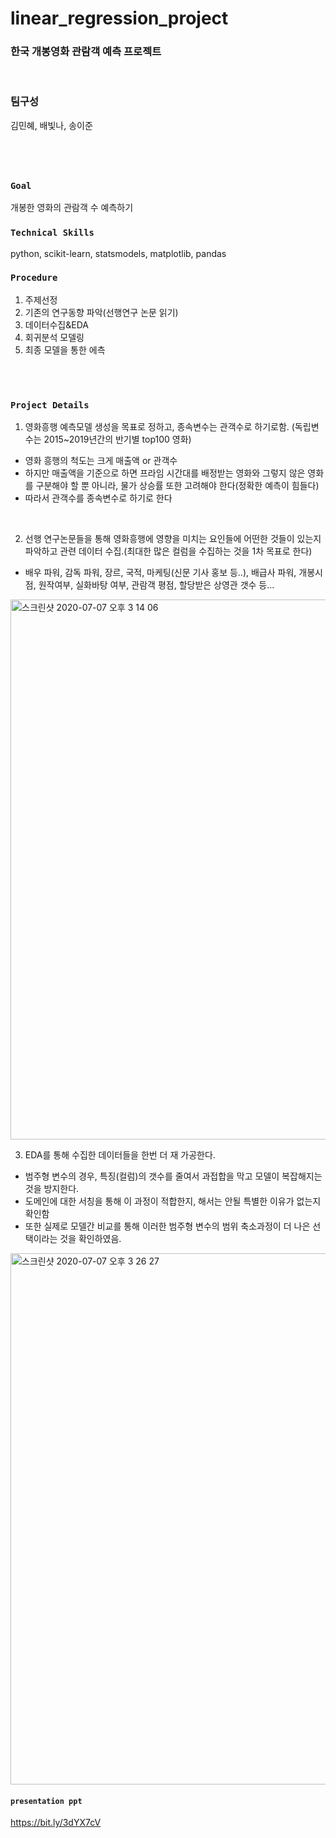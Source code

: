 # linear_regression_project
### 한국 개봉영화 관람객 예측 프로젝트
<br/>

### 팀구성
김민혜, 배빛나, 송이준
#
<br/>

### `Goal`
개봉한 영화의 관람객 수 예측하기 
<br/>

### `Technical Skills`
python, scikit-learn, statsmodels, matplotlib, pandas
<br/>

### `Procedure`
1. 주제선정
2. 기존의 연구동향 파악(선행연구 논문 읽기) 
3. 데이터수집&EDA
4. 회귀분석 모델링
5. 최종 모델을 통한 에측
<br/>
<br/>

### `Project Details`
1. 영화흥행 예측모델 생성을 목표로 정하고, 종속변수는 관객수로 하기로함. (독립변수는 2015~2019년간의 반기별 top100 영화)
  - 영화 흥행의 척도는 크게 매출액 or 관객수
  - 하지만 매출액을 기준으로 하면 프라임 시간대를 배정받는 영화와 그렇지 않은 영화를 구분해야 할 뿐 아니라, 물가 상승률 또한 고려해야 한다(정확한 예측이 힘들다)
  - 따라서 관객수를 종속변수로 하기로 한다
  <br/>
  
2. 선행 연구논문들을 통해 영화흥행에 영향을 미치는 요인들에 어떤한 것들이 있는지 파악하고 관련 데이터 수집.(최대한 많은 컬럼을 수집하는 것을 1차 목표로 한다)
  - 배우 파워, 감독 파워, 장르, 국적, 마케팅(신문 기사 홍보 등..), 배급사 파워, 개봉시점, 원작여부, 실화바탕 여부, 관람객 평점, 할당받은 상영관 갯수 등...
  <img width="864" alt="스크린샷 2020-07-07 오후 3 14 06" src="https://user-images.githubusercontent.com/46306443/86725348-86db4100-c064-11ea-9a12-9b8efbfc43bd.png">
<br/>

3. EDA를 통해 수집한 데이터들을 한번 더 재 가공한다.
  - 범주형 변수의 경우, 특징(컬럼)의 갯수를 줄여서 과접합을 막고 모델이 복잡해지는 것을 방지한다.
  - 도메인에 대한 서칭을 통해 이 과정이 적합한지, 해서는 안될 특별한 이유가 없는지 확인함
  - 또한 실제로 모델간 비교를 통해 이러한 범주형 변수의 범위 축소과정이 더 나은 선택이라는 것을 확인하였음.
  <img width="850" alt="스크린샷 2020-07-07 오후 3 26 27" src="https://user-images.githubusercontent.com/46306443/86727278-4086e180-c066-11ea-8462-c4fd6c55c2ae.png">
  <br/>




#### `presentation ppt`
https://bit.ly/3dYX7cV


